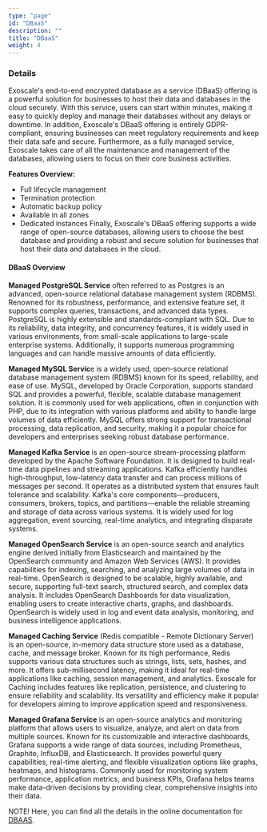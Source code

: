 ```yaml
---
type: "page"
id: "DBaaS"
description: ""
title: "DBaaS"
weight: 4
---
```


### Details
Exoscale's end-to-end encrypted database as a service (DBaaS) offering is a powerful solution for businesses to host their data and databases in the cloud securely. With this service, users can start within minutes, making it easy to quickly deploy and manage their databases without any delays or downtime. In addition, Exoscale's DBaaS offering is entirely GDPR-compliant, ensuring businesses can meet regulatory requirements and keep their data safe and secure. Furthermore, as a fully managed service, Exoscale takes care of all the maintenance and management of the databases, allowing users to focus on their core business activities.

**Features Overview:**

- Full lifecycle management
- Termination protection
- Automatic backup policy
- Available in all zones
- Dedicated instances
Finally, Exoscale's DBaaS offering supports a wide range of open-source databases, allowing users to choose the best database and providing a robust and secure solution for businesses that host their data and databases in the cloud.

#### DBaaS Overview
**Managed PostgreSQL Service** often referred to as Postgres is an advanced, open-source relational database management system (RDBMS). Renowned for its robustness, performance, and extensive feature set, it supports complex queries, transactions, and advanced data types. PostgreSQL is highly extensible and standards-compliant with SQL. Due to its reliability, data integrity, and concurrency features, it is widely used in various environments, from small-scale applications to large-scale enterprise systems. Additionally, it supports numerous programming languages and can handle massive amounts of data efficiently.

**Managed MySQL Servic**e is a widely used, open-source relational database management system (RDBMS) known for its speed, reliability, and ease of use. MySQL, developed by Oracle Corporation, supports standard SQL and provides a powerful, flexible, scalable database management solution. It is commonly used for web applications, often in conjunction with PHP, due to its integration with various platforms and ability to handle large volumes of data efficiently. MySQL offers strong support for transactional processing, data replication, and security, making it a popular choice for developers and enterprises seeking robust database performance.

**Managed Kafka Service** is an open-source stream-processing platform developed by the Apache Software Foundation. It is designed to build real-time data pipelines and streaming applications. Kafka efficiently handles high-throughput, low-latency data transfer and can process millions of messages per second. It operates as a distributed system that ensures fault tolerance and scalability. Kafka's core components—producers, consumers, brokers, topics, and partitions—enable the reliable streaming and storage of data across various systems. It is widely used for log aggregation, event sourcing, real-time analytics, and integrating disparate systems.

**Managed OpenSearch Service** is an open-source search and analytics engine derived initially from Elasticsearch and maintained by the OpenSearch community and Amazon Web Services (AWS). It provides capabilities for indexing, searching, and analyzing large volumes of data in real-time. OpenSearch is designed to be scalable, highly available, and secure, supporting full-text search, structured search, and complex data analysis. It includes OpenSearch Dashboards for data visualization, enabling users to create interactive charts, graphs, and dashboards. OpenSearch is widely used in log and event data analysis, monitoring, and business intelligence applications.

**Managed Caching Service** (Redis compatible - Remote Dictionary Server) is an open-source, in-memory data structure store used as a database, cache, and message broker. Known for its high performance, Redis supports various data structures such as strings, lists, sets, hashes, and more. It offers sub-millisecond latency, making it ideal for real-time applications like caching, session management, and analytics. Exoscale for Caching includes features like replication, persistence, and clustering to ensure reliability and scalability. Its versatility and efficiency make it popular for developers aiming to improve application speed and responsiveness.

**Managed Grafana Service** is an open-source analytics and monitoring platform that allows users to visualize, analyze, and alert on data from multiple sources. Known for its customizable and interactive dashboards, Grafana supports a wide range of data sources, including Prometheus, Graphite, InfluxDB, and Elasticsearch. It provides powerful query capabilities, real-time alerting, and flexible visualization options like graphs, heatmaps, and histograms. Commonly used for monitoring system performance, application metrics, and business KPIs, Grafana helps teams make data-driven decisions by providing clear, comprehensive insights into their data.

NOTE! Here, you can find all the details in the online documentation for [DBAAS](https://community.exoscale.com/product/dbaas/).